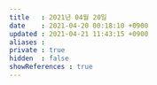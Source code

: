 ```yaml
---
title   : 2021년 04월 20일 
date    : 2021-04-20 00:18:10 +0900
updated : 2021-04-21 11:43:15 +0900
aliases : 
private : true
hidden  : false
showReferences : true
---
```


# 
